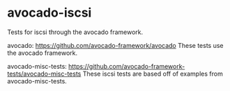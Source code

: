 # avocado-iscsi
Tests for iscsi through the avocado framework. 

avocado: https://github.com/avocado-framework/avocado
These tests use the avocado framework.

avocado-misc-tests: https://github.com/avocado-framework-tests/avocado-misc-tests
These iscsi tests are based off of examples from avocado-misc-tests.
